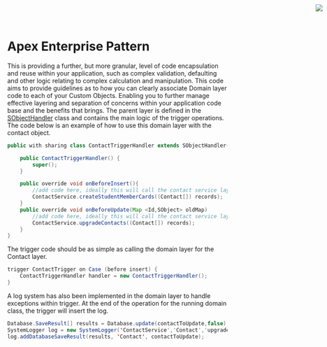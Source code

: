 <div style="text-align:right;top: 10px;position: absolute;right: 10px;" markdown="1">
	<img align="right" src="http://www.smsmt.com/hs-fs/hubfs/SMS_Logo-1.png?t=1490163156935&amp;width=300&amp;name=SMS_Logo-1.png"/>
</div>

# Apex Enterprise Pattern #
This is providing a further, but more granular, level of code encapsulation and reuse within your application, such as complex validation, defaulting and other logic relating to complex calculation and manipulation. This code aims to provide guidelines as to how you can clearly associate Domain layer code to each of your Custom Objects. Enabling you to further manage effective layering and separation of concerns within your application code base and the benefits that brings. The parent layer is defined in the [SObjectHandler](https://github.com/davidbrowaeys/SMS-SFDEV-TOOLKIT/blob/master/Apex%20Enterprise%20Pattern/SObjectHandler.cls) class and contains the main logic of the trigger operations. The code below is an example of how to use this domain layer with the contact object. 
```java
public with sharing class ContactTriggerHandler extends SObjectHandler{

	public ContactTriggerHandler() {
		super();   
	}

	public override void onBeforeInsert(){
		//add code here, ideally this will call the contact service layer
		ContactService.createStudentMemberCards((Contact[]) records);
	}
	public override void onBeforeUpdate(Map <Id,SObject> oldMap) 
		//add code here, ideally this will call the contact service layer
		ContactService.upgradeContacts((Contact[]) records);
	}
}
```
The trigger code should be as simple as calling the domain layer for the Contact layer. 
```java
trigger ContactTrigger on Case (before insert) {
	ContactTriggerHandler handler = new ContactTriggerHandler();
}
```

A log system has also been implemented in the domain layer to handle exceptions within trigger. At the end of the operation for the running domain class, the trigger will insert the log. 
```java
Database.SaveResult[] results = Database.update(contactToUpdate,false);
SystemLogger log = new SystemLogger('ContactService','Contact','upgradeContact');
log.addDatabaseSaveResult(results, 'Contact', contactToUpdate);
```


